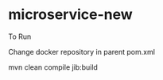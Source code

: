 # microservice-new


To Run 

Change docker repository in parent pom.xml

mvn clean compile jib:build



